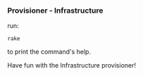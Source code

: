 ### Provisioner - Infrastructure

run:

```
rake
```

to print the command's help.


Have fun with the Infrastructure provisioner! 

